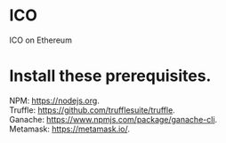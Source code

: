 # ICO
ICO on Ethereum

# Install these prerequisites.    
NPM: https://nodejs.org.   
Truffle: https://github.com/trufflesuite/truffle.   
Ganache: https://www.npmjs.com/package/ganache-cli.     
Metamask: https://metamask.io/.       
